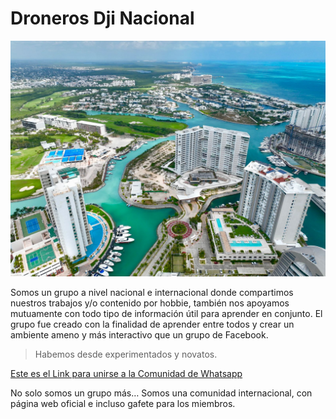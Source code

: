 

# Droneros Dji Nacional

![](/images/header.jpg)

Somos un grupo a nivel nacional e internacional donde compartimos nuestros trabajos y/o contenido por hobbie, también nos apoyamos mutuamente con todo tipo de información útil para aprender en conjunto.
El grupo fue creado con la finalidad de aprender entre todos y crear un ambiente ameno y más interactivo que un grupo de Facebook.

> Habemos desde experimentados y novatos.

[Este es el Link para unirse a la Comunidad de Whatsapp](https://chat.whatsapp.com/JMXhUsVIiK1GX8HhCwvX39)

No solo somos un grupo más…
Somos una comunidad internacional, con página web oficial e incluso gafete para los miembros.
